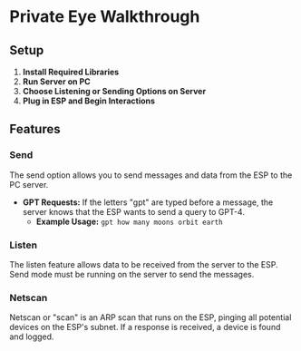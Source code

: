 # Private Eye Walkthrough

## Setup

1. **Install Required Libraries**
2. **Run Server on PC**
3. **Choose Listening or Sending Options on Server**
4. **Plug in ESP and Begin Interactions**

## Features

### Send

The send option allows you to send messages and data from the ESP to the PC server.

- **GPT Requests:** If the letters "gpt" are typed before a message, the server knows that the ESP wants to send a query to GPT-4.
  - **Example Usage:** `gpt how many moons orbit earth`

### Listen 

The listen feature allows data to be received from the server to the ESP. Send mode must be running on the server to send the messages.

### Netscan

Netscan or "scan" is an ARP scan that runs on the ESP, pinging all potential devices on the ESP's subnet. If a response is received, a device is found and logged.
